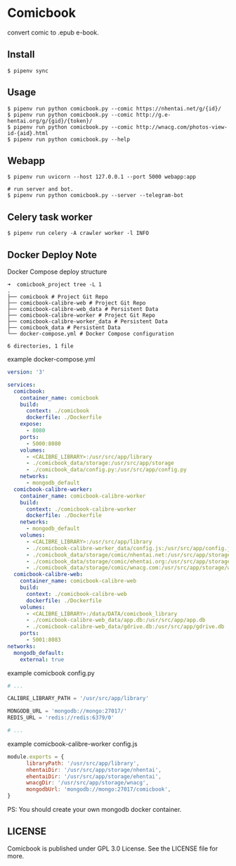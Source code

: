 # Comicbook
convert  comic  to .epub e-book.

## Install

``` Shell
$ pipenv sync
```

## Usage

``` Shell
$ pipenv run python comicbook.py --comic https://nhentai.net/g/{id}/
$ pipenv run python comicbook.py --comic http://g.e-hentai.org/g/{gid}/{token}/
$ pipenv run python comicbook.py --comic http://wnacg.com/photos-view-id-{aid}.html
$ pipenv run python comicbook.py --help
```

## Webapp

```Shell
$ pipenv run uvicorn --host 127.0.0.1 --port 5000 webapp:app

# run server and bot.
$ pipenv run python comicbook.py --server --telegram-bot
```

## Celery task worker

```shell
$ pipenv run celery -A crawler worker -l INFO
```

## Docker Deploy Note

Docker Compose deploy structure

``` shell
➜  comicbook_project tree -L 1
.
├── comicbook # Project Git Repo
├── comicbook-calibre-web # Project Git Repo
├── comicbook-calibre-web_data # Persistent Data
├── comicbook-calibre-worker # Project Git Repo
├── comicbook-calibre-worker_data # Persistent Data
├── comicbook_data # Persistent Data
└── docker-compose.yml # Docker Compose configuration

6 directories, 1 file
```

example docker-compose.yml

``` YAML
version: '3'

services:
  comicbook:
    container_name: comicbook
    build:
      context: ./comicbook
      dockerfile: ./Dockerfile
    expose:
      - 8080
    ports:
      - 5000:8080
    volumes:
      - <CALIBRE_LIBRARY>:/usr/src/app/library
      - ./comicbook_data/storage:/usr/src/app/storage
      - ./comicbook_data/config.py:/usr/src/app/config.py
    networks:
      - mongodb_default
  comicbook-calibre-worker:
    container_name: comicbook-calibre-worker
    build:
      context: ./comicbook-calibre-worker
      dockerfile: ./Dockerfile
    networks:
      - mongodb_default
    volumes:
      - <CALIBRE_LIBRARY>:/usr/src/app/library
      - ./comicbook-calibre-worker_data/config.js:/usr/src/app/config.js
      - ./comicbook_data/storage/comic/nhentai.net:/usr/src/app/storage/nhentai
      - ./comicbook_data/storage/comic/ehentai.org:/usr/src/app/storage/ehentai
      - ./comicbook_data/storage/comic/wnacg.com:/usr/src/app/storage/wnacg
  comicbook-calibre-web:
    container_name: comicbook-calibre-web
    build:
      context: ./comicbook-calibre-web
      dockerfile: ./Dockerfile
    volumes:
      - <CALIBRE_LIBRARY>:/data/DATA/comicbook_library
      - ./comicbook-calibre-web_data/app.db:/usr/src/app/app.db
      - ./comicbook-calibre-web_data/gdrive.db:/usr/src/app/gdrive.db
    ports:
      - 5001:8083
networks:
  mongodb_default:
    external: true
```

example comicbook config.py

``` python
# ...

CALIBRE_LIBRARY_PATH = '/usr/src/app/library'

MONGODB_URL = 'mongodb://mongo:27017/'
REDIS_URL = 'redis://redis:6379/0'

# ...
```

example comicbook-calibre-worker config.js

``` javascript
module.exports = {
	  libraryPath: '/usr/src/app/library',
	  nhentaiDir: '/usr/src/app/storage/nhentai',
	  ehentaiDir: '/usr/src/app/storage/ehentai',
	  wnacgDir: '/usr/src/app/storage/wnacg',
	  mongodbUrl: 'mongodb://mongo:27017/comicbook',
}
```

PS: You should create your own mongodb docker container.

## LICENSE

Comicbook is published under GPL 3.0 License. See the LICENSE file for more.
